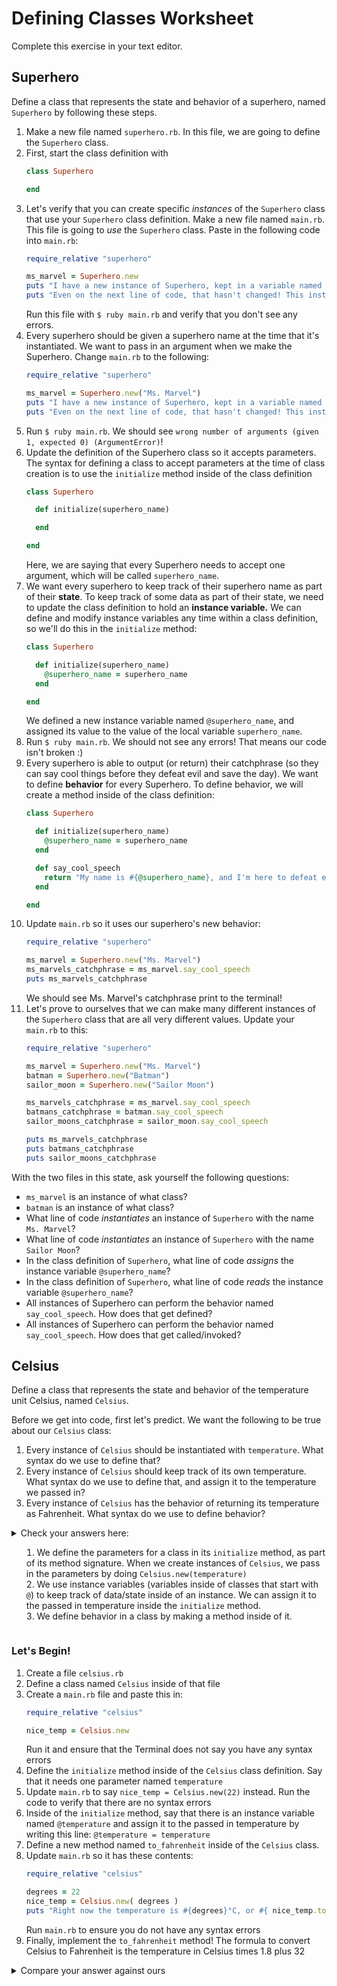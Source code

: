 # Defining Classes Worksheet

Complete this exercise in your text editor.

## Superhero

Define a class that represents the state and behavior of a superhero, named `Superhero` by following these steps.

1. Make a new file named `superhero.rb`. In this file, we are going to define the `Superhero` class.
1. First, start the class definition with
    ```ruby
    class Superhero

    end
    ```
2. Let's verify that you can create specific _instances_ of the `Superhero` class that use your `Superhero` class definition. Make a new file named `main.rb`. This file is going to _use_ the `Superhero` class. Paste in the following code into `main.rb`:
    ```ruby
    require_relative "superhero"

    ms_marvel = Superhero.new
    puts "I have a new instance of Superhero, kept in a variable named ms_marvel, and its value is #{ms_marvel}"
    puts "Even on the next line of code, that hasn't changed! This instance of Superhero is still the same, because we have the same memory address: #{ms_marvel}"
    ```
    Run this file with `$ ruby main.rb` and verify that you don't see any errors.
3. Every superhero should be given a superhero name at the time that it's instantiated. We want to pass in an argument when we make the Superhero. Change `main.rb` to the following:
    ```ruby
    require_relative "superhero"

    ms_marvel = Superhero.new("Ms. Marvel")
    puts "I have a new instance of Superhero, kept in a variable named ms_marvel, and its value is #{ms_marvel}"
    puts "Even on the next line of code, that hasn't changed! This instance of Superhero is still the same, because we have the same memory address: #{ms_marvel}"
    ```
4. Run `$ ruby main.rb`. We should see `wrong number of arguments (given 1, expected 0) (ArgumentError)`!
5. Update the definition of the Superhero class so it accepts parameters. The syntax for defining a class to accept parameters at the time of class creation is to use the `initialize` method inside of the class definition
    ```ruby
    class Superhero

      def initialize(superhero_name)

      end

    end
    ```
    Here, we are saying that every Superhero needs to accept one argument, which will be called `superhero_name`.
6. We want every superhero to keep track of their superhero name as part of their **state**. To keep track of some data as part of their state, we need to update the class definition to hold an **instance variable.** We can define and modify instance variables any time within a class definition, so we'll do this in the `initialize` method:
    ```ruby
    class Superhero

      def initialize(superhero_name)
        @superhero_name = superhero_name
      end

    end
    ```
    We defined a new instance variable named `@superhero_name`, and assigned its value to the value of the local variable `superhero_name`.
7. Run `$ ruby main.rb`. We should not see any errors! That means our code isn't broken :)
8. Every superhero is able to output (or return) their catchphrase (so they can say cool things before they defeat evil and save the day). We want to define **behavior** for every Superhero. To define behavior, we will create a method inside of the class definition:
    ```ruby
    class Superhero

      def initialize(superhero_name)
        @superhero_name = superhero_name
      end

      def say_cool_speech
        return "My name is #{@superhero_name}, and I'm here to defeat evil!"
      end

    end
    ```
9. Update `main.rb` so it uses our superhero's new behavior:
    ```ruby
    require_relative "superhero"

    ms_marvel = Superhero.new("Ms. Marvel")
    ms_marvels_catchphrase = ms_marvel.say_cool_speech
    puts ms_marvels_catchphrase
    ```
    We should see Ms. Marvel's catchphrase print to the terminal!
10. Let's prove to ourselves that we can make many different instances of the `Superhero` class that are all very different values. Update your `main.rb` to this:
    ```ruby
    require_relative "superhero"

    ms_marvel = Superhero.new("Ms. Marvel")
    batman = Superhero.new("Batman")
    sailor_moon = Superhero.new("Sailor Moon")

    ms_marvels_catchphrase = ms_marvel.say_cool_speech
    batmans_catchphrase = batman.say_cool_speech
    sailor_moons_catchphrase = sailor_moon.say_cool_speech

    puts ms_marvels_catchphrase
    puts batmans_catchphrase
    puts sailor_moons_catchphrase
    ```

With the two files in this state, ask yourself the following questions:
- `ms_marvel` is an instance of what class?
- `batman` is an instance of what class?
- What line of code _instantiates_ an instance of `Superhero` with the name `Ms. Marvel`?
- What line of code _instantiates_ an instance of `Superhero` with the name `Sailor Moon`?
- In the class definition of `Superhero`, what line of code _assigns_ the instance variable `@superhero_name`?
- In the class definition of `Superhero`, what line of code _reads_ the instance variable `@superhero_name`?
- All instances of Superhero can perform the behavior named `say_cool_speech`. How does that get defined?
- All instances of Superhero can perform the behavior named `say_cool_speech`. How does that get called/invoked?

## Celsius

Define a class that represents the state and behavior of the temperature unit Celsius, named `Celsius`.

Before we get into code, first let's predict. We want the following to be true about our `Celsius` class:

1. Every instance of `Celsius` should be instantiated with `temperature`. What syntax do we use to define that?
2. Every instance of `Celsius` should keep track of its own temperature. What syntax do we use to define that, and assign it to the temperature we passed in?
3. Every instance of `Celsius` has the behavior of returning its temperature as Fahrenheit. What syntax do we use to define behavior?

<details>

  <summary>Check your answers here:

  1. We define the parameters for a class in its `initialize` method, as part of its method signature. When we create instances of `Celsius`, we pass in the parameters by doing `Celsius.new(temperature)`
  2. We use instance variables (variables inside of classes that start with `@`) to keep track of data/state inside of an instance. We can assign it to the passed in temperature inside the `initialize` method.
  3. We define behavior in a class by making a method inside of it.

</details>

### Let's Begin!

1. Create a file `celsius.rb`
1. Define a class named `Celsius` inside of that file
1. Create a `main.rb` file and paste this in:
    ```ruby
    require_relative "celsius"

    nice_temp = Celsius.new
    ```
    Run it and ensure that the Terminal does not say you have any syntax errors
1. Define the `initialize` method inside of the `Celsius` class definition. Say that it needs one parameter named `temperature`
1. Update `main.rb` to say `nice_temp = Celsius.new(22)` instead. Run the code to verify that there are no syntax errors
1. Inside of the `initialize` method, say that there is an instance variable named `@temperature` and assign it to the passed in temperature by writing this line: `@temperature = temperature`
1. Define a new method named `to_fahrenheit` inside of the `Celsius` class.
1. Update `main.rb` so it has these contents:
    ```ruby
    require_relative "celsius"

    degrees = 22
    nice_temp = Celsius.new( degrees )
    puts "Right now the temperature is #{degrees}°C, or #{ nice_temp.to_fahrenheit}°F"
    ```
    Run `main.rb` to ensure you do not have any syntax errors
1. Finally, implement the `to_fahrenheit` method! The formula to convert Celsius to Fahrenheit is the temperature in Celsius times 1.8 plus 32


<details>

  <summary>
    Compare your answer against ours
  </summary>

  ```ruby
  class Celsius

    def initialize(temperature)
      @temperature = temperature
    end

    def to_fahrenheit
      return ( @temperature * 1.8 ) + 32
    end

  end
  ```
</details>
